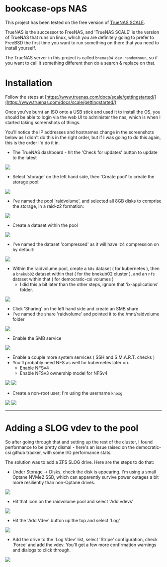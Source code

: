 # bookcase-ops NAS

This project has been tested on the free version of [TrueNAS SCALE](https://www.truenas.com/docs/scale/).

TrueNAS is the successor to FreeNAS, and 'TrueNAS SCALE' is the version of TrueNAS that runs on linux, which you are definitely going to prefer to FreeBSD the first time you want to run 
something on there that you need to install yourself. 

The TrueNAS server in this project is called `bnenas04.dev.randomnoun`, so if you want to call it something different then do a search & replace on that.

# Installation

Follow the steps at [https://www.truenas.com/docs/scale/gettingstarted/](https://www.truenas.com/docs/scale/gettingstarted/)

Once you've burnt an ISO onto a USB stick and used it to install the OS, you should be able to login via the web UI to administer the nas, which is when I started taking screenshots of things.

You'll notice the IP addresses and hostnames change in the screenshots below as I didn't do this in the right order, but if I was going to do this again, this is the order I'd do it in.

* The TrueNAS dashboard - hit the 'Check for updates' button to update to the latest

![](image/truenas-1-dashboard.png)

* Select 'storage' on the left hand side, then 'Create pool' to create the storage pool:

![](image/truenas-2-storage.png)
   
* I've named the pool 'raidvolume', and selected all 8GB disks to comprise the storage, in a raid-z2 formation:

![](image/truenas-3-storage-disk.png)

* Create a dataset within the pool

![](image/truenas-5-dataset.png)

* I've named the dataset 'compressed' as it will have lz4 compression on by default:

![](image/truenas-5-dataset-2.png)

* Within the raidvolume pool, create a `k8s` dataset ( for kubernetes ), then a `bnekub02` dataset within that ( for the bnekub02 cluster ), and an `nfs` dataset within that ( for democratic-csi volumes )
   * I did this a bit later than the other steps, ignore that 'ix-applications' folder.

![](image/truenas-8-dataset-3.png)

* Click 'Sharing' on the left hand side and create an SMB share
* I've named the share 'raidvolume' and pointed it to the /mnt/raidvolume folder

![](image/truenas-6-smb-share.png)

* Enable the SMB service

![](image/truenas-6-smb-share-2.png)

* Enable a couple more system services ( SSH and S.M.A.R.T. checks )
* You'll probably need NFS as well for kubernetes later on.
   * Enable NFSv4
   * Enable NFSv3 ownership model for NFSv4

![](image/truenas-7-services.png.png)
![](image/truenas-7-services-2.png.png)

* Create a non-root user; I'm using the username `knoxg`

![](image/truenas-4-user.png)
![](image/truenas-4-user-2.png)

----

# Adding a SLOG vdev to the pool

So after going through that and setting up the rest of the cluster, I found performance to be pretty dismal - here's an issue raised on the democratic-csi github tracker, with 
some I/O performance stats.

The solution was to add a ZFS SLOG drive. Here are the steps to do that:

* Under Storage -> Disks, check the disk is appearing. I'm using a small Optane NVMe2 SSD, which can apparently survive power outages a bit more resiliently than non-Optane drives.

![](image/truenas-9-slog-4.png)

* Hit that icon on the raidvolume pool and select 'Add vdevs' 

![](image/truenas-9-slog.png)

* Hit the 'Add Vdev' button up the top and select 'Log'

![](image/truenas-9-slog-2.png)

* Add the drive to the 'Log Vdev' list, select 'Stripe' configuration, check 'Force' and add the vdev. You'll get a few more confirmation warnings and dialogs to click through.

![](image/truenas-9-slog-3.png)


